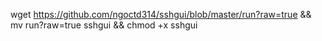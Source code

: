 
wget https://github.com/ngoctd314/sshgui/blob/master/run?raw=true && mv run\?raw\=true sshgui && chmod +x sshgui